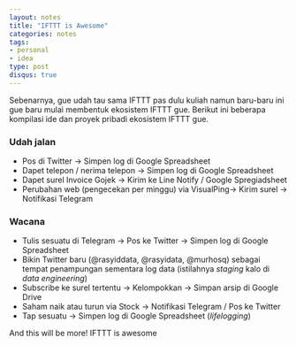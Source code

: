 ```yaml
---
layout: notes
title: "IFTTT is Awesome"
categories: notes
tags:
- personal
- idea
type: post
disqus: true
---
```


Sebenarnya, gue udah tau sama IFTTT pas dulu kuliah namun baru-baru ini gue baru mulai membentuk ekosistem IFTTT gue. Berikut ini beberapa kompilasi ide dan proyek pribadi ekosistem IFTTT gue.

### Udah jalan

- Pos di Twitter -> Simpen log di Google Spreadsheet
- Dapet telepon / nerima telepon -> Simpen log di Google Spreadsheet
- Dapet surel Invoice Gojek -> Kirim ke Line Notify / Google Spregiadsheet
- Perubahan web (pengecekan per minggu) via VisualPing-> Kirim surel -> Notifikasi Telegram

### Wacana

- Tulis sesuatu di Telegram -> Pos ke Twitter -> Simpen log di Google Spreadsheet
- Bikin Twitter baru (@rasyiddata, @rasyidata, @murhosq) sebagai tempat penampungan sementara log data (istilahnya *staging* kalo di *data engineering*)
- Subscribe ke surel tertentu -> Kelompokkan -> Simpan arsip di Google Drive
- Saham naik atau turun via Stock -> Notifikasi Telegram / Pos ke Twitter
- Tap sesuatu -> Simpen log di Google Spreadsheet (*lifelogging*)

And this will be more! IFTTT is awesome



